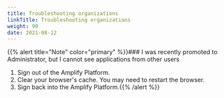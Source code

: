 ```yaml
---
title: Troubleshooting organizations
linkTitle: Troubleshooting organizations
weight: 90
date: 2021-08-12
---
```


{{% alert title="Note" color="primary" %}}### I was recently promoted to Administrator, but I cannot see applications from other users

1. Sign out of the Amplify Platform.
2. Clear your browser's cache. You may need to restart the browser.
3. Sign back into the Amplify Platform.{{% /alert %}}
